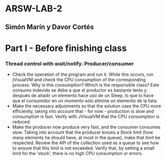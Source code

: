 # ARSW-LAB-2

## Simón Marín y Davor Cortés


# Part I - Before finishing class
### Thread control with wait/notify. Producer/consumer
* Check the operation of the program and run it. While this occurs, run jVisualVM and check the CPU consumption of the corresponding process. Why is this consumption? Which is the responsible class? 
    Este consumo indevido se debe a que el productor es bastante lento y después de añadir un elemento hace uso de un Sleep, lo que lo hace que el consumidor en un momento solo elimine un elemento de la lista.
* Make the necessary adjustments so that the solution uses the CPU more efficiently, taking into account that - for now - production is slow and consumption is fast. Verify with JVisualVM that the CPU consumption is reduced. 
* Make the producer now produce very fast, and the consumer consumes slow. Taking into account that the producer knows a Stock limit (how many elements he should have, at most in the queue), make that limit be respected. Review the API of the collection used as a queue to see how to ensure that this limit is not exceeded. Verify that, by setting a small limit for the 'stock', there is no high CPU consumption or errors.